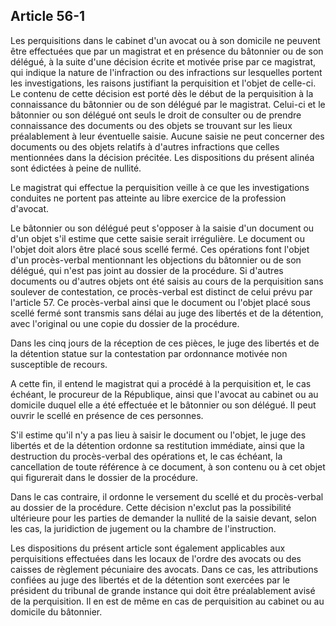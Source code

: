 Article 56-1
----
Les perquisitions dans le cabinet d'un avocat ou à son domicile ne peuvent être
effectuées que par un magistrat et en présence du bâtonnier ou de son délégué, à
la suite d'une décision écrite et motivée prise par ce magistrat, qui indique la
nature de l'infraction ou des infractions sur lesquelles portent les
investigations, les raisons justifiant la perquisition et l'objet de celle-ci.
Le contenu de cette décision est porté dès le début de la perquisition à la
connaissance du bâtonnier ou de son délégué par le magistrat. Celui-ci et le
bâtonnier ou son délégué ont seuls le droit de consulter ou de prendre
connaissance des documents ou des objets se trouvant sur les lieux préalablement
à leur éventuelle saisie. Aucune saisie ne peut concerner des documents ou des
objets relatifs à d'autres infractions que celles mentionnées dans la décision
précitée. Les dispositions du présent alinéa sont édictées à peine de nullité.

Le magistrat qui effectue la perquisition veille à ce que les investigations
conduites ne portent pas atteinte au libre exercice de la profession d'avocat.

Le bâtonnier ou son délégué peut s'opposer à la saisie d'un document ou d'un
objet s'il estime que cette saisie serait irrégulière. Le document ou l'objet
doit alors être placé sous scellé fermé. Ces opérations font l'objet d'un
procès-verbal mentionnant les objections du bâtonnier ou de son délégué, qui
n'est pas joint au dossier de la procédure. Si d'autres documents ou d'autres
objets ont été saisis au cours de la perquisition sans soulever de contestation,
ce procès-verbal est distinct de celui prévu par l'article 57. Ce procès-verbal
ainsi que le document ou l'objet placé sous scellé fermé sont transmis sans
délai au juge des libertés et de la détention, avec l'original ou une copie du
dossier de la procédure.

Dans les cinq jours de la réception de ces pièces, le juge des libertés et de la
détention statue sur la contestation par ordonnance motivée non susceptible de
recours.

A cette fin, il entend le magistrat qui a procédé à la perquisition et, le cas
échéant, le procureur de la République, ainsi que l'avocat au cabinet ou au
domicile duquel elle a été effectuée et le bâtonnier ou son délégué. Il peut
ouvrir le scellé en présence de ces personnes.

S'il estime qu'il n'y a pas lieu à saisir le document ou l'objet, le juge des
libertés et de la détention ordonne sa restitution immédiate, ainsi que la
destruction du procès-verbal des opérations et, le cas échéant, la cancellation
de toute référence à ce document, à son contenu ou à cet objet qui figurerait
dans le dossier de la procédure.

Dans le cas contraire, il ordonne le versement du scellé et du procès-verbal au
dossier de la procédure. Cette décision n'exclut pas la possibilité ultérieure
pour les parties de demander la nullité de la saisie devant, selon les cas, la
juridiction de jugement ou la chambre de l'instruction.

Les dispositions du présent article sont également applicables aux perquisitions
effectuées dans les locaux de l'ordre des avocats ou des caisses de règlement
pécuniaire des avocats. Dans ce cas, les attributions confiées au juge des
libertés et de la détention sont exercées par le président du tribunal de grande
instance qui doit être préalablement avisé de la perquisition. Il en est de même
en cas de perquisition au cabinet ou au domicile du bâtonnier.
